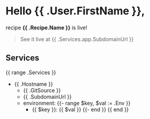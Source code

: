 # Hello {{ .User.FirstName }},

recipe **{{ .Recipe.Name }}** is live!

> See it live at {{ .Services.app.SubdomainUrl }}

## Services
{{ range .Services }}
- {{ .Hostname }}
    - {{ .GitSource }}
    - {{ .SubdomainUrl }}
    - environment:
    {{- range $key, $val := .Env }}
        - {{ $key }}: {{ $val }}
    {{- end }}
{{ end }}
